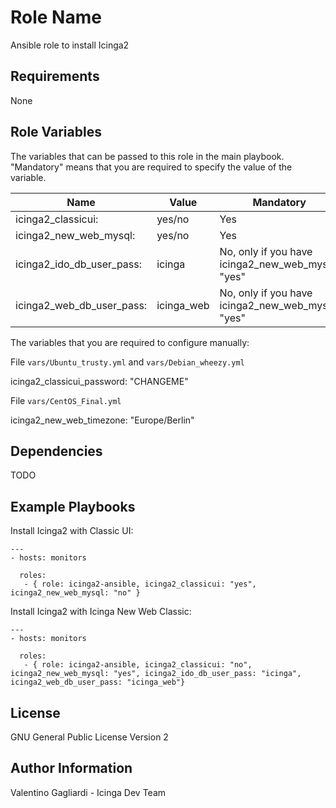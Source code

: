 Role Name
========

Ansible role to install Icinga2

Requirements
------------

None

Role Variables
--------------

The variables that can be passed to this role in the main playbook. "Mandatory" means that you are required to specify the value of the variable.

| Name			   | Value  | Mandatory     |
|--------------------------|--------|---------------|
|icinga2_classicui:	   | yes/no | Yes	    |
|icinga2_new_web_mysql:	   | yes/no | Yes	    |
|icinga2_ido_db_user_pass: | icinga | No, only if you have icinga2_new_web_mysql: "yes"	|
|icinga2_web_db_user_pass: | icinga_web | No, only if you have icinga2_new_web_mysql: "yes"	|

The variables that you are required to configure manually:

File `vars/Ubuntu_trusty.yml` and `vars/Debian_wheezy.yml`

icinga2_classicui_password: "CHANGEME"

File `vars/CentOS_Final.yml`

icinga2_new_web_timezone: "Europe/Berlin"

Dependencies
------------

TODO

Example Playbooks
-------------------------

Install Icinga2 with Classic UI:

```
---
- hosts: monitors
  
  roles:
   - { role: icinga2-ansible, icinga2_classicui: "yes", icinga2_new_web_mysql: "no" }
```

Install Icinga2 with Icinga New Web Classic:

```
---
- hosts: monitors

  roles:
   - { role: icinga2-ansible, icinga2_classicui: "no", icinga2_new_web_mysql: "yes", icinga2_ido_db_user_pass: "icinga", icinga2_web_db_user_pass: "icinga_web"}
```

License
-------

GNU General Public License Version 2

Author Information
------------------

Valentino Gagliardi - Icinga Dev Team
